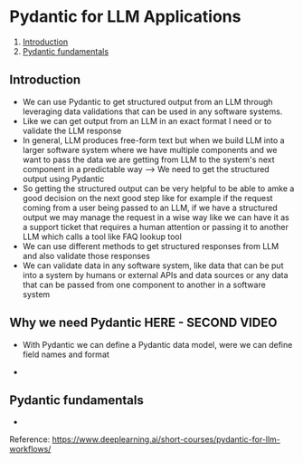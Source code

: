 # Pydantic for LLM Applications

1. [Introduction](#1)
2. [Pydantic fundamentals](#2)


## Introduction

- We can use Pydantic to get structured output from an LLM through leveraging data validations that can be used in any software systems. 
- Like we can get output from an LLM in an exact format I need or to validate the LLM response
- In general, LLM produces free-form text but when we build LLM into a larger software system where we have multiple components and we want to pass the data we are getting from LLM to the system's next component in a predictable way --> We need to get the structured output using Pydantic
- So getting the structured output can be very helpful to be able to amke a good decision on  the next good step like for example if the request coming from a user being passed to an LLM, if we have a structured output we may manage the request in a wise way like we can have it as a support ticket that requires a human attention or passing it to another LLM which calls a tool like FAQ lookup tool
- We can use different methods to get structured responses from LLM and also validate those responses
- We can validate data in any software system, like data that can be put into a system by humans or external APIs and data sources or any data that can be passed from one component to another in a software system 

## Why we need Pydantic HERE - SECOND VIDEO
- With Pydantic we can define a Pydantic data model, were we can define field names and format 

- 
## Pydantic fundamentals 

- 

Reference: https://www.deeplearning.ai/short-courses/pydantic-for-llm-workflows/
